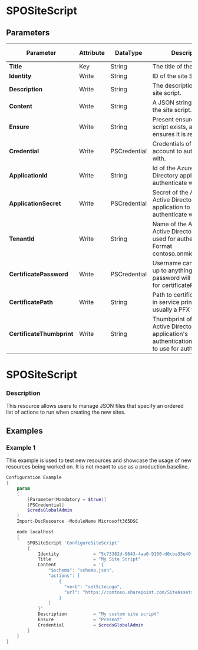 ﻿# SPOSiteScript

## Parameters

| Parameter | Attribute | DataType | Description | Allowed Values |
| --- | --- | --- | --- | --- |
| **Title** | Key | String | The title of the site script. ||
| **Identity** | Write | String | ID of the site Script ||
| **Description** | Write | String | The description of the site script. ||
| **Content** | Write | String | A JSON string containing the site script. ||
| **Ensure** | Write | String | Present ensures the site script exists, absent ensures it is removed |Present, Absent|
| **Credential** | Write | PSCredential | Credentials of the account to authenticate with. ||
| **ApplicationId** | Write | String | Id of the Azure Active Directory application to authenticate with. ||
| **ApplicationSecret** | Write | PSCredential | Secret of the Azure Active Directory application to authenticate with. ||
| **TenantId** | Write | String | Name of the Azure Active Directory tenant used for authentication. Format contoso.onmicrosoft.com ||
| **CertificatePassword** | Write | PSCredential | Username can be made up to anything but password will be used for certificatePassword ||
| **CertificatePath** | Write | String | Path to certificate used in service principal usually a PFX file. ||
| **CertificateThumbprint** | Write | String | Thumbprint of the Azure Active Directory application's authentication certificate to use for authentication. ||

# SPOSiteScript

### Description

This resource allows users to manage JSON files that specify an ordered list of actions to run when creating the new sites.

## Examples

### Example 1

This example is used to test new resources and showcase the usage of new resources being worked on.
It is not meant to use as a production baseline.

```powershell
Configuration Example
{
    param
    (
        [Parameter(Mandatory = $true)]
        [PSCredential]
        $credsGlobalAdmin
    )
    Import-DscResource -ModuleName Microsoft365DSC

    node localhost
    {
        SPOSiteScript 'ConfigureSiteScript'
        {
            Identity             = "5c73382d-9643-4aa0-9160-d0cba35e40fd"
            Title                = "My Site Script"
            Content              = '{
                "$schema": "schema.json",
                "actions": [
                    {
                      "verb": "setSiteLogo",
                      "url": "https://contoso.sharepoint.com/SiteAssets/company-logo.png"
                    }
                ]
            }'
            Description          = "My custom site script"
            Ensure               = "Present"
            Credential           = $credsGlobalAdmin
        }
    }
}
```

